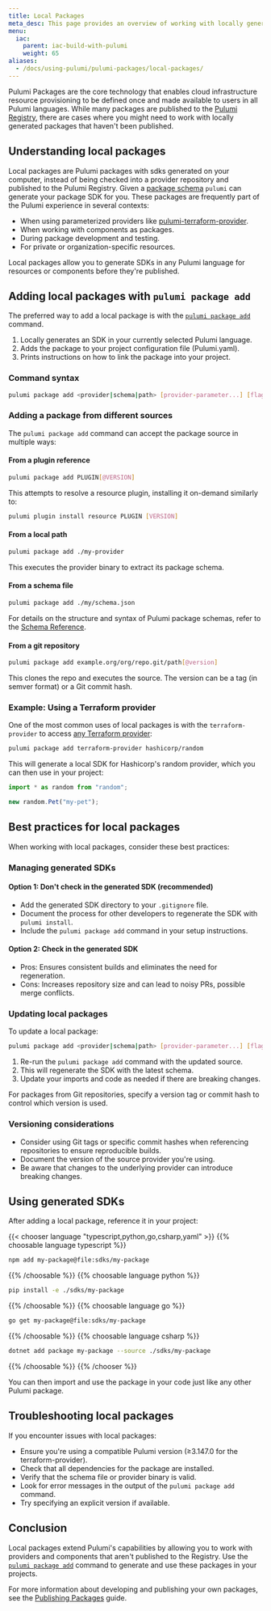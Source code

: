 ```yaml
---
title: Local Packages
meta_desc: This page provides an overview of working with locally generated Pulumi packages.
menu:
  iac:
    parent: iac-build-with-pulumi
    weight: 65
aliases:
  - /docs/using-pulumi/pulumi-packages/local-packages/
---
```


Pulumi Packages are the core technology that enables cloud infrastructure resource provisioning to be defined once and made available to users in all Pulumi languages. While many packages are published to the [Pulumi Registry](/registry/), there are cases where you might need to work with locally generated packages that haven't been published.

## Understanding local packages

Local packages are Pulumi packages with sdks generated on your computer, instead of being checked into a provider repository and published to the Pulumi Registry. Given a [package schema](/docs/iac/using-pulumi/pulumi-packages/schema/) `pulumi` can generate your package SDK for you. These packages are frequently part of the Pulumi experience in several contexts:

- When using parameterized providers like [pulumi-terraform-provider](/registry/packages/terraform-provider/).
- When working with components as packages.
- During package development and testing.
- For private or organization-specific resources.

Local packages allow you to generate SDKs in any Pulumi language for resources or components before they're published.

## Adding local packages with `pulumi package add`

The preferred way to add a local package is with the [`pulumi package add`](/docs/iac/cli/commands/pulumi_package_add/) command.

1. Locally generates an SDK in your currently selected Pulumi language.
1. Adds the package to your project configuration file (Pulumi.yaml).
1. Prints instructions on how to link the package into your project.

### Command syntax

```bash
pulumi package add <provider|schema|path> [provider-parameter...] [flags]
```

### Adding a package from different sources

The `pulumi package add` command can accept the package source in multiple ways:

#### From a plugin reference

```bash
pulumi package add PLUGIN[@VERSION]
```

This attempts to resolve a resource plugin, installing it on-demand similarly to:

```bash
pulumi plugin install resource PLUGIN [VERSION]
```

#### From a local path

```bash
pulumi package add ./my-provider
```

This executes the provider binary to extract its package schema.

#### From a schema file

```bash
pulumi package add ./my/schema.json
```

For details on the structure and syntax of Pulumi package schemas, refer to the [Schema Reference](/docs/iac/using-pulumi/pulumi-packages/schema/).

#### From a git repository

```bash
pulumi package add example.org/org/repo.git/path[@version]
```

This clones the repo and executes the source. The version can be a tag (in semver format) or a Git commit hash.

### Example: Using a Terraform provider

One of the most common uses of local packages is with the `terraform-provider` to access [any Terraform provider](/registry/packages/terraform-provider/):

```bash
pulumi package add terraform-provider hashicorp/random
```

This will generate a local SDK for Hashicorp's random provider, which you can then use in your project:

```typescript
import * as random from "random";

new random.Pet("my-pet");
```

## Best practices for local packages

When working with local packages, consider these best practices:

### Managing generated SDKs

#### Option 1: Don't check in the generated SDK (recommended)

- Add the generated SDK directory to your `.gitignore` file.
- Document the process for other developers to regenerate the SDK with `pulumi install`.
- Include the `pulumi package add` command in your setup instructions.

#### Option 2: Check in the generated SDK

- Pros: Ensures consistent builds and eliminates the need for regeneration.
- Cons: Increases repository size and can lead to noisy PRs, possible merge conflicts.

### Updating local packages

To update a local package:

```bash
pulumi package add <provider|schema|path> [provider-parameter...] [flags]
```

1. Re-run the `pulumi package add` command with the updated source.
1. This will regenerate the SDK with the latest schema.
1. Update your imports and code as needed if there are breaking changes.

For packages from Git repositories, specify a version tag or commit hash to control which version is used.

### Versioning considerations

- Consider using Git tags or specific commit hashes when referencing repositories to ensure reproducible builds.
- Document the version of the source provider you're using.
- Be aware that changes to the underlying provider can introduce breaking changes.

## Using generated SDKs

After adding a local package, reference it in your project:

{{< chooser language "typescript,python,go,csharp,yaml" >}}
{{% choosable language typescript %}}

```bash
npm add my-package@file:sdks/my-package
```

{{% /choosable %}}
{{% choosable language python %}}

```bash
pip install -e ./sdks/my-package
```

{{% /choosable %}}
{{% choosable language go %}}

```bash
go get my-package@file:sdks/my-package
```

{{% /choosable %}}
{{% choosable language csharp %}}

```bash
dotnet add package my-package --source ./sdks/my-package
```

{{% /choosable %}}
{{% /chooser %}}

You can then import and use the package in your code just like any other Pulumi package.

## Troubleshooting local packages

If you encounter issues with local packages:

- Ensure you're using a compatible Pulumi version (≥3.147.0 for the terraform-provider).
- Check that all dependencies for the package are installed.
- Verify that the schema file or provider binary is valid.
- Look for error messages in the output of the `pulumi package add` command.
- Try specifying an explicit version if available.

## Conclusion

Local packages extend Pulumi's capabilities by allowing you to work with providers and components that aren't published to the Registry. Use the [`pulumi package add`]() command to generate and use these packages in your projects.

For more information about developing and publishing your own packages, see the [Publishing Packages](/docs/iac/build-with-pulumi/publishing-packages/) guide.
